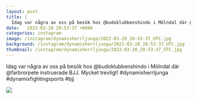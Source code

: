 ```yaml
---
layout: post
title: |
  Idag var några av oss på besök hos @budoklubbenshindo i Mölndal där @farbrorpete instruerade BJJ
date:   2022-03-20 20:53:37 +0000
categories: instagram
image: /instagram/dynamixherrljunga/2022-03-20_20-53-37_UTC.jpg
background: /instagram/dynamixherrljunga/2022-03-20_20-53-37_UTC.jpg
thumbnail: /instagram/dynamixherrljunga/2022-03-20_20-53-37_UTC.jpg
---
```

Idag var några av oss på besök hos @budoklubbenshindo i Mölndal där @farbrorpete instruerade BJJ. Mycket trevligt! #dynamixherrljunga #dynamixfightingsports #bjj



<img src='/www-dynamix-herrljunga/instagram/dynamixherrljunga/2022-03-20_20-53-37_UTC.jpg' class='img-fluid' />
